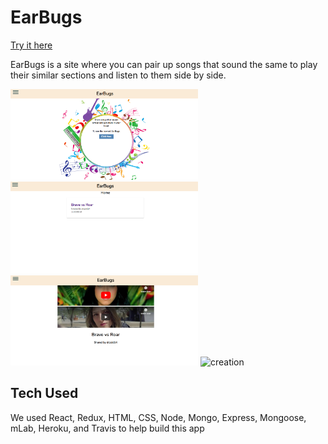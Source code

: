 # EarBugs 

[Try it here](https://whispering-island-53296.herokuapp.com "EarBugs")

EarBugs is a site where you can pair up songs that sound the same to play their similar sections and listen to them side by side.

<img src="screenshots/welcome.PNG" width=300 alt="landing page">

<img src="screenshots/home.PNG" width=300 alt="home">

<img src="screenshots/view.PNG" width=300 alt="view">

<img src="screenshots/create.PNG" width=300 alt="creation">

## Tech Used


We used React, Redux, HTML, CSS, Node, Mongo, Express, Mongoose, mLab, Heroku, and Travis to help build this app